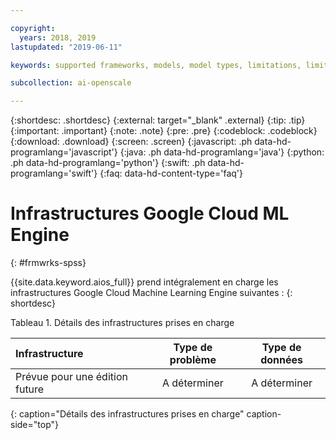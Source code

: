 ```yaml
---

copyright:
  years: 2018, 2019
lastupdated: "2019-06-11"

keywords: supported frameworks, models, model types, limitations, limits, spss, c&ds

subcollection: ai-openscale

---
```


{:shortdesc: .shortdesc}
{:external: target="_blank" .external}
{:tip: .tip}
{:important: .important}
{:note: .note}
{:pre: .pre}
{:codeblock: .codeblock}
{:download: .download}
{:screen: .screen}
{:javascript: .ph data-hd-programlang='javascript'}
{:java: .ph data-hd-programlang='java'}
{:python: .ph data-hd-programlang='python'}
{:swift: .ph data-hd-programlang='swift'}
{:faq: data-hd-content-type='faq'}

# Infrastructures Google Cloud ML Engine
{: #frmwrks-spss}

{{site.data.keyword.aios_full}} prend intégralement en charge les infrastructures Google Cloud Machine Learning Engine suivantes :
{: shortdesc}

Tableau 1. Détails des infrastructures prises en charge

| Infrastructure | Type de problème | Type de données |
|:---|:---:|:---:|
| Prévue pour une édition future | A déterminer | A déterminer |
{: caption="Détails des infrastructures prises en charge" caption-side="top"}



